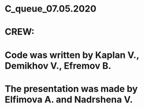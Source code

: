 # C_queue_07.05.2020
# CREW:
# Code was written by Kaplan V., Demikhov V., Efremov B.
# The presentation was made by Elfimova A. and Nadrshena V.

